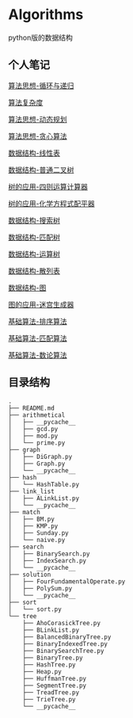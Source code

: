 # Algorithms
python版的数据结构

## 个人笔记

[算法思想-循环与递归](http://www.citisy.site/posts/47258.html)

[算法复杂度](http://www.citisy.site/posts/30614.html)

[算法思想-动态规划](http://www.citisy.site/posts/8534.html)

[算法思想-贪心算法](http://www.citisy.site/posts/15583.html)

[数据结构-线性表](http://www.citisy.site/posts/38337.html)

[数据结构-普通二叉树](http://www.citisy.site/posts/47120.html)

[树的应用-四则运算计算器](http://www.citisy.site/posts/24487.html)

[树的应用-化学方程式配平器](http://www.citisy.site/posts/4268.html)

[数据结构-搜索树](http://www.citisy.site/posts/1307.html)

[数据结构-匹配树](http://www.citisy.site/posts/41342.html)

[数据结构-运算树](http://www.citisy.site/posts/49919.html)

[数据结构-散列表](http://www.citisy.site/posts/41626.html)

[数据结构-图](http://www.citisy.site/posts/41634.html)

[图的应用-迷宫生成器](http://www.citisy.site/posts/16362.html)

[基础算法-排序算法](http://www.citisy.site/posts/52973.html)

[基础算法-匹配算法](http://www.citisy.site/posts/17157.html)

[基础算法-数论算法](http://www.citisy.site/posts/52387.html)

## 目录结构

```
.
├── README.md
├── arithmetical
│   ├── __pycache__
│   ├── gcd.py
│   ├── mod.py
│   └── prime.py
├── graph
│   ├── DiGraph.py
│   ├── Graph.py
│   └── __pycache__
├── hash
│   └── HashTable.py
├── link_list
│   ├── ALinkList.py
│   └── __pycache__
├── match
│   ├── BM.py
│   ├── KMP.py
│   ├── Sunday.py
│   └── naive.py
├── search
│   ├── BinarySearch.py
│   ├── IndexSearch.py
│   └── __pycache__
├── solution
│   ├── FourFundamentalOperate.py
│   ├── PolySum.py
│   └── __pycache__
├── sort
│   └── sort.py
└── tree
    ├── AhoCorasickTree.py
    ├── BLinkList.py
    ├── BalancedBinaryTree.py
    ├── BinaryIndexedTree.py
    ├── BinarySearchTree.py
    ├── BinaryTree.py
    ├── HashTree.py
    ├── Heap.py
    ├── HuffmanTree.py
    ├── SegmentTree.py
    ├── TreadTree.py
    ├── TrieTree.py
    └── __pycache__
```

